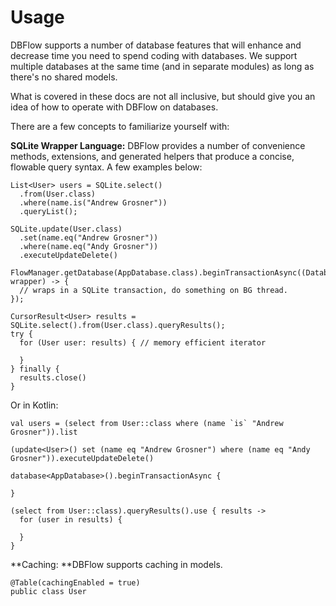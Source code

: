 # Usage

DBFlow supports a number of database features that will enhance and decrease time you need to spend coding with databases. We support multiple databases at the same time \(and in separate modules\) as long as there's no shared models.

What is covered in these docs are not all inclusive, but should give you an idea of how to operate with DBFlow on databases.

There are a few concepts to familiarize yourself with:

**SQLite Wrapper Language:** DBFlow provides a number of convenience methods, extensions, and generated helpers that produce a concise, flowable query syntax. A few examples below:

```
List<User> users = SQLite.select()
  .from(User.class)
  .where(name.is("Andrew Grosner"))
  .queryList();

SQLite.update(User.class)
  .set(name.eq("Andrew Grosner"))
  .where(name.eq("Andy Grosner"))
  .executeUpdateDelete()

FlowManager.getDatabase(AppDatabase.class).beginTransactionAsync((DatabaseWrapper wrapper) -> {
  // wraps in a SQLite transaction, do something on BG thread.
});

CursorResult<User> results = SQLite.select().from(User.class).queryResults();
try {
  for (User user: results) { // memory efficient iterator

  }
} finally {
  results.close()
}
```

Or in Kotlin:

    val users = (select from User::class where (name `is` "Andrew Grosner")).list

    (update<User>() set (name eq "Andrew Grosner") where (name eq "Andy Grosner")).executeUpdateDelete()

    database<AppDatabase>().beginTransactionAsync {

    }

    (select from User::class).queryResults().use { results ->
      for (user in results) { 

      }
    }

**Caching: **DBFlow supports caching in models.

```
@Table(cachingEnabled = true)
public class User
```



